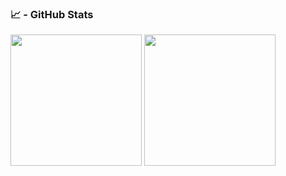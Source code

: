 ### 📈 - GitHub Stats
<img align="center" height="210" src="https://github-readme-stats.vercel.app/api/top-langs/?username=dariopellegrini&theme=graywhite&hide=css,tsql" /> <img align="center" height="210"  src="https://github-readme-stats.vercel.app/api/?username=dariopellegrini&theme=graywhite" />  

